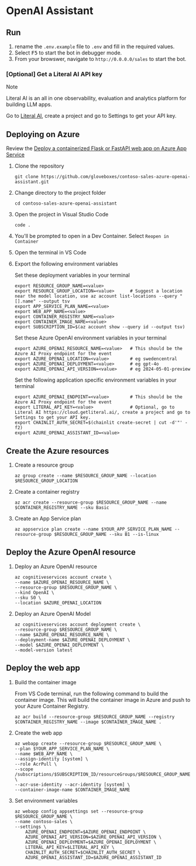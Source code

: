 # OpenAI Assistant

## Run

1. rename the `.env.example` file to `.env` and fill in the required values.
2. Select <kbd>F5</kbd> to start the bot in debugger mode.
3. From your browswer, navigate to `http://0.0.0.0/sales` to start the bot.

### [Optional] Get a Literal AI API key

> [!NOTE]
> Literal AI is an all in one observability, evaluation and analytics platform for building LLM apps.

Go to [Literal AI](https://cloud.getliteral.ai/), create a project and go to Settings to get your API key.

## Deploying on Azure

Review the [Deploy a containerized Flask or FastAPI web app on Azure App Service](https://learn.microsoft.com/en-us/azure/developer/python/tutorial-containerize-simple-web-app-for-app-service?tabs=web-app-fastapi)

1. Clone the repository

    ```shell
    git clone https://github.com/gloveboxes/contoso-sales-azure-openai-assistant.git
    ```

2. Change directory to the project folder

    ```shell
    cd contoso-sales-azure-openai-assistant
    ```

3. Open the project in Visual Studio Code

    ```shell
    code .
    ```

4. You'll be prompted to open in a Dev Container. Select `Reopen in Container`

5. Open the terminal in VS Code

6. Export the following environment variables

    Set these deployment variables in your terminal

    ```shell
    export RESOURCE_GROUP_NAME=<value>
    export RESOURCE_GROUP_LOCATION=<value>      # Suggest a location near the model location, use az account list-locations --query "[].name" --output tsv
    export APP_SERVICE_PLAN_NAME=<value>
    export WEB_APP_NAME=<value>
    export CONTAINER_REGISTRY_NAME=<value>
    export CONTAINER_IMAGE_NAME=<value>
    export SUBSCRIPTION_ID=$(az account show --query id --output tsv)
    ```

    Set these Azure OpenAI environment variables in your terminal

    ```shell
    export AZURE_OPENAI_RESOURCE_NAME=<value>   # This should be the Azure AI Proxy endpoint for the event
    export AZURE_OPENAI_LOCATION=<value>        # eg swedencentral
    export AZURE_OPENAI_DEPLOYMENT=<value>      # eg gpt-4o
    export AZURE_OPENAI_API_VERSION=<value>     # eg 2024-05-01-preview
    ```

    Set the following application specific environment variables in your terminal

    ```shell
    export AZURE_OPENAI_ENDPOINT=<value>        # This should be the Azure AI Proxy endpoint for the event
    export LITERAL_API_KEY=<value>              # Optional, go to Literal AI https://cloud.getliteral.ai/, create a project and go to Settings to get your API key.
    export CHAINLIT_AUTH_SECRET=$(chainlit create-secret | cut -d'"' -f2)
    export AZURE_OPENAI_ASSISTANT_ID=<value>
    ```

## Create the Azure resources

1. Create a resource group

    ```shell
    az group create --name $RESOURCE_GROUP_NAME --location $RESOURCE_GROUP_LOCATION
    ```

2. Create a container registry

    ```shell
    az acr create --resource-group $RESOURCE_GROUP_NAME --name $CONTAINER_REGISTRY_NAME --sku Basic
    ```

3. Create an App Service plan

    ```shell
    az appservice plan create --name $YOUR_APP_SERVICE_PLAN_NAME --resource-group $RESOURCE_GROUP_NAME --sku B1 --is-linux
    ```

## Deploy the Azure OpenAI resource

1. Deploy an Azure OpenAI resource

    ```shell
    az cognitiveservices account create \
    --name $AZURE_OPENAI_RESOURCE_NAME \
    --resource-group $RESOURCE_GROUP_NAME \
    --kind OpenAI \
    --sku S0 \
    --location $AZURE_OPENAI_LOCATION
    ```

2. Deploy an Azure OpenAI Model

    ```shell
    az cognitiveservices account deployment create \
    --resource-group $RESOURCE_GROUP_NAME \
    --name $AZURE_OPENAI_RESOURCE_NAME \
    --deployment-name $AZURE_OPENAI_DEPLOYMENT \
    --model $AZURE_OPENAI_DEPLOYMENT \
    --model-version latest
    ```

## Deploy the web app

1. Build the container image

    From VS Code terminal, run the following command to build the container image. This will build the container image in Azure and push to your Azure Container Registry.

    ```shell
    az acr build --resource-group $RESOURCE_GROUP_NAME --registry $CONTAINER_REGISTRY_NAME --image $CONTAINER_IMAGE_NAME .
    ```

2. Create the web app

    ```shell
    az webapp create --resource-group $RESOURCE_GROUP_NAME \
    --plan $YOUR_APP_SERVICE_PLAN_NAME \
    --name $WEB_APP_NAME \
    --assign-identity [system] \
    --role AcrPull \
    --scope /subscriptions/$SUBSCRIPTION_ID/resourceGroups/$RESOURCE_GROUP_NAME \
    --acr-use-identity --acr-identity [system] \
    --container-image-name $CONTAINER_IMAGE_NAME
    ```

3. Set environment variables

    ```shell
    az webapp config appsettings set --resource-group $RESOURCE_GROUP_NAME \
    --name contoso-sales \
    --settings \
        AZURE_OPENAI_ENDPOINT=$AZURE_OPENAI_ENDPOINT \
        AZURE_OPENAI_API_VERSION=$AZURE_OPENAI_API_VERSION \
        AZURE_OPENAI_DEPLOYMENT=$AZURE_OPENAI_DEPLOYMENT \
        LITERAL_API_KEY=$LITERAL_API_KEY \
        CHAINLIT_AUTH_SECRET=$CHAINLIT_AUTH_SECRET \
        AZURE_OPENAI_ASSISTANT_ID=$AZURE_OPENAI_ASSISTANT_ID
    ```
